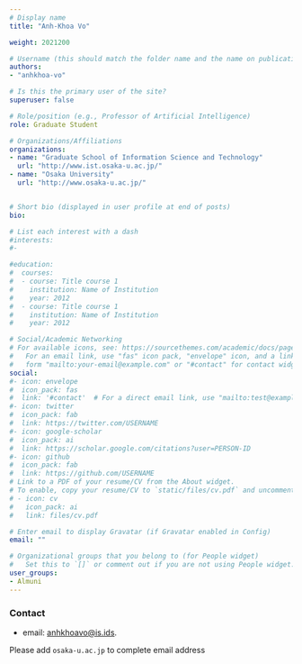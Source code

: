 ```yaml
---
# Display name
title: "Anh-Khoa Vo"

weight: 2021200

# Username (this should match the folder name and the name on publications)
authors:
- "anhkhoa-vo"

# Is this the primary user of the site?
superuser: false

# Role/position (e.g., Professor of Artificial Intelligence)
role: Graduate Student

# Organizations/Affiliations
organizations:
- name: "Graduate School of Information Science and Technology"
  url: "http://www.ist.osaka-u.ac.jp/"
- name: "Osaka University"
  url: "http://www.osaka-u.ac.jp/"


# Short bio (displayed in user profile at end of posts)
bio: 

# List each interest with a dash
#interests:
#- 

#education:
#  courses:
#  - course: Title course 1
#    institution: Name of Institution
#    year: 2012
#  - course: Title course 1
#    institution: Name of Institution
#    year: 2012

# Social/Academic Networking
# For available icons, see: https://sourcethemes.com/academic/docs/page-builder/#icons
#   For an email link, use "fas" icon pack, "envelope" icon, and a link in the
#   form "mailto:your-email@example.com" or "#contact" for contact widget.
social:
#- icon: envelope
#  icon_pack: fas
#  link: '#contact'  # For a direct email link, use "mailto:test@example.org".
#- icon: twitter
#  icon_pack: fab
#  link: https://twitter.com/USERNAME
#- icon: google-scholar
#  icon_pack: ai
#  link: https://scholar.google.com/citations?user=PERSON-ID
#- icon: github
#  icon_pack: fab
#  link: https://github.com/USERNAME
# Link to a PDF of your resume/CV from the About widget.
# To enable, copy your resume/CV to `static/files/cv.pdf` and uncomment the lines below.
# - icon: cv
#   icon_pack: ai
#   link: files/cv.pdf

# Enter email to display Gravatar (if Gravatar enabled in Config)
email: ""

# Organizational groups that you belong to (for People widget)
#   Set this to `[]` or comment out if you are not using People widget.
user_groups:
- Almuni
---
```

### Contact
- email: anhkhoavo@is.ids.


Please add `osaka-u.ac.jp` to complete email address
